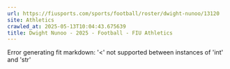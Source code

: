 ```yaml
---
url: https://fiusports.com/sports/football/roster/dwight-nunoo/13120
site: Athletics
crawled_at: 2025-05-13T10:04:43.675639
title: Dwight Nunoo - 2025 - Football - FIU Athletics
---
```


Error generating fit markdown: '<' not supported between instances of 'int' and 'str'